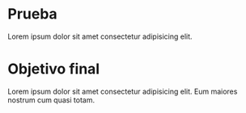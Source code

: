 # Prueba

<!-- 
    Objetivo:
        Ordenar las <li>
    
    Tips:
        ⌘ /
        ⇧ ⌥ A
        Ctrl + /
        Shift + Alt + A
-->

<div>
    <!-- <span>Hola</span> -->
    <p>
        Lorem ipsum dolor sit amet consectetur adipisicing elit.
        <!-- Eum maiores nostrum cum quasi totam. -->
    </p>
</div>

<h1>Objetivo final</h1>

<div>
    <!-- <span>Hola</span> -->
    <p>
        Lorem ipsum dolor sit amet consectetur adipisicing elit.
        Eum maiores nostrum cum quasi totam.
    </p>
</div>
